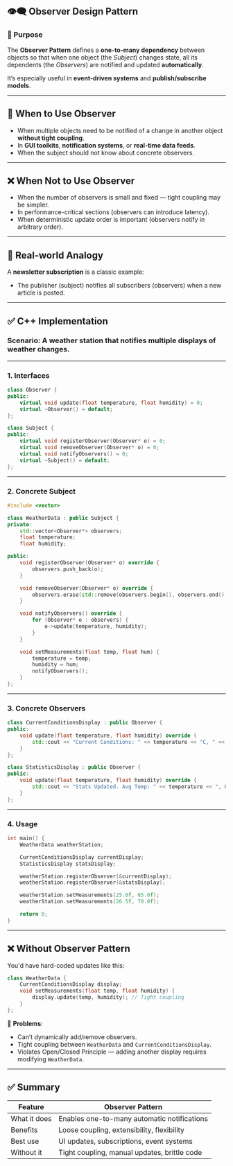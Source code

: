 ## 👁️‍🗨️ Observer Design Pattern

### 📌 Purpose

The **Observer Pattern** defines a **one-to-many dependency** between objects so that when one object (the *Subject*) changes state, all its dependents (the *Observers*) are notified and updated **automatically**.

It’s especially useful in **event-driven systems** and **publish/subscribe models**.

---

## 🧭 When to Use Observer

* When multiple objects need to be notified of a change in another object **without tight coupling**.
* In **GUI toolkits**, **notification systems**, or **real-time data feeds**.
* When the subject should not know about concrete observers.

---

## ❌ When Not to Use Observer

* When the number of observers is small and fixed — tight coupling may be simpler.
* In performance-critical sections (observers can introduce latency).
* When deterministic update order is important (observers notify in arbitrary order).

---

## 🔌 Real-world Analogy

A **newsletter subscription** is a classic example:

* The publisher (subject) notifies all subscribers (observers) when a new article is posted.

---

## ✅ C++ Implementation

### Scenario: A weather station that notifies multiple displays of weather changes.

---

### 1. Interfaces

```cpp
class Observer {
public:
    virtual void update(float temperature, float humidity) = 0;
    virtual ~Observer() = default;
};

class Subject {
public:
    virtual void registerObserver(Observer* o) = 0;
    virtual void removeObserver(Observer* o) = 0;
    virtual void notifyObservers() = 0;
    virtual ~Subject() = default;
};
```

---

### 2. Concrete Subject

```cpp
#include <vector>

class WeatherData : public Subject {
private:
    std::vector<Observer*> observers;
    float temperature;
    float humidity;

public:
    void registerObserver(Observer* o) override {
        observers.push_back(o);
    }

    void removeObserver(Observer* o) override {
        observers.erase(std::remove(observers.begin(), observers.end(), o), observers.end());
    }

    void notifyObservers() override {
        for (Observer* o : observers) {
            o->update(temperature, humidity);
        }
    }

    void setMeasurements(float temp, float hum) {
        temperature = temp;
        humidity = hum;
        notifyObservers();
    }
};
```

---

### 3. Concrete Observers

```cpp
class CurrentConditionsDisplay : public Observer {
public:
    void update(float temperature, float humidity) override {
        std::cout << "Current Conditions: " << temperature << "C, " << humidity << "% humidity\n";
    }
};

class StatisticsDisplay : public Observer {
public:
    void update(float temperature, float humidity) override {
        std::cout << "Stats Updated. Avg Temp: " << temperature << ", Humidity: " << humidity << "\n";
    }
};
```

---

### 4. Usage

```cpp
int main() {
    WeatherData weatherStation;

    CurrentConditionsDisplay currentDisplay;
    StatisticsDisplay statsDisplay;

    weatherStation.registerObserver(&currentDisplay);
    weatherStation.registerObserver(&statsDisplay);

    weatherStation.setMeasurements(25.0f, 65.0f);
    weatherStation.setMeasurements(26.5f, 70.0f);

    return 0;
}
```

---

## ❌ Without Observer Pattern

You'd have hard-coded updates like this:

```cpp
class WeatherData {
    CurrentConditionsDisplay display;
    void setMeasurements(float temp, float humidity) {
        display.update(temp, humidity); // Tight coupling
    }
};
```

🔴 **Problems**:

* Can’t dynamically add/remove observers.
* Tight coupling between `WeatherData` and `CurrentConditionsDisplay`.
* Violates Open/Closed Principle — adding another display requires modifying `WeatherData`.

---

## ✅ Summary

| Feature      | Observer Pattern                             |
| ------------ | -------------------------------------------- |
| What it does | Enables one-to-many automatic notifications  |
| Benefits     | Loose coupling, extensibility, flexibility   |
| Best use     | UI updates, subscriptions, event systems     |
| Without it   | Tight coupling, manual updates, brittle code |


